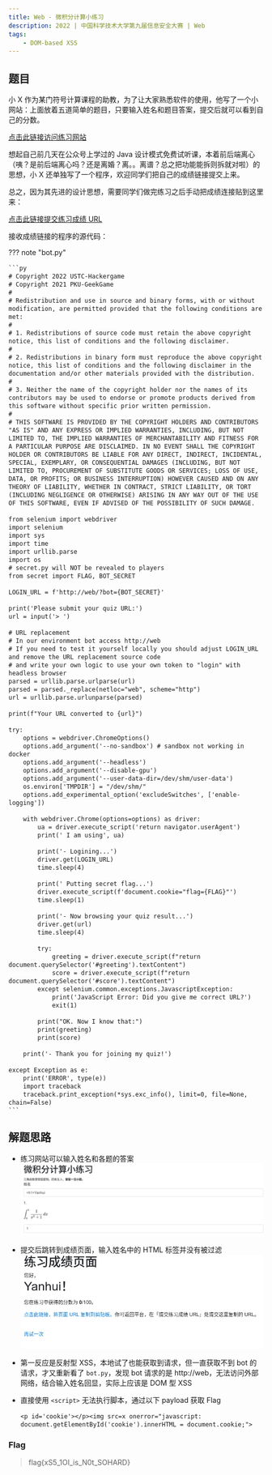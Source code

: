 ```yaml
---
title: Web - 微积分计算小练习
description: 2022 | 中国科学技术大学第九届信息安全大赛 | Web
tags:
    - DOM-based XSS
---
```


## 题目

小 X 作为某门符号计算课程的助教，为了让大家熟悉软件的使用，他写了一个小网站：上面放着五道简单的题目，只要输入姓名和题目答案，提交后就可以看到自己的分数。

[点击此链接访问练习网站](http://202.38.93.111:10056/)

想起自己前几天在公众号上学过的 Java 设计模式免费试听课，本着前后端离心（咦？是前后端离心吗？还是离婚？离。。离谱？总之把功能能拆则拆就对啦）的思想，小 X 还单独写了一个程序，欢迎同学们把自己的成绩链接提交上来。

总之，因为其先进的设计思想，需要同学们做完练习之后手动把成绩连接贴到这里来：

[点击此链接提交练习成绩 URL](http://202.38.93.111:10057/)

接收成绩链接的程序的源代码：

??? note "bot.py"

    ```py
    # Copyright 2022 USTC-Hackergame
    # Copyright 2021 PKU-GeekGame
    # 
    # Redistribution and use in source and binary forms, with or without modification, are permitted provided that the following conditions are met:
    # 
    # 1. Redistributions of source code must retain the above copyright notice, this list of conditions and the following disclaimer.
    # 
    # 2. Redistributions in binary form must reproduce the above copyright notice, this list of conditions and the following disclaimer in the documentation and/or other materials provided with the distribution.
    # 
    # 3. Neither the name of the copyright holder nor the names of its contributors may be used to endorse or promote products derived from this software without specific prior written permission.
    # 
    # THIS SOFTWARE IS PROVIDED BY THE COPYRIGHT HOLDERS AND CONTRIBUTORS "AS IS" AND ANY EXPRESS OR IMPLIED WARRANTIES, INCLUDING, BUT NOT LIMITED TO, THE IMPLIED WARRANTIES OF MERCHANTABILITY AND FITNESS FOR A PARTICULAR PURPOSE ARE DISCLAIMED. IN NO EVENT SHALL THE COPYRIGHT HOLDER OR CONTRIBUTORS BE LIABLE FOR ANY DIRECT, INDIRECT, INCIDENTAL, SPECIAL, EXEMPLARY, OR CONSEQUENTIAL DAMAGES (INCLUDING, BUT NOT LIMITED TO, PROCUREMENT OF SUBSTITUTE GOODS OR SERVICES; LOSS OF USE, DATA, OR PROFITS; OR BUSINESS INTERRUPTION) HOWEVER CAUSED AND ON ANY THEORY OF LIABILITY, WHETHER IN CONTRACT, STRICT LIABILITY, OR TORT (INCLUDING NEGLIGENCE OR OTHERWISE) ARISING IN ANY WAY OUT OF THE USE OF THIS SOFTWARE, EVEN IF ADVISED OF THE POSSIBILITY OF SUCH DAMAGE.

    from selenium import webdriver
    import selenium
    import sys
    import time
    import urllib.parse
    import os
    # secret.py will NOT be revealed to players
    from secret import FLAG, BOT_SECRET

    LOGIN_URL = f'http://web/?bot={BOT_SECRET}'

    print('Please submit your quiz URL:')
    url = input('> ')

    # URL replacement
    # In our environment bot access http://web
    # If you need to test it yourself locally you should adjust LOGIN_URL and remove the URL replacement source code
    # and write your own logic to use your own token to "login" with headless browser
    parsed = urllib.parse.urlparse(url)
    parsed = parsed._replace(netloc="web", scheme="http")
    url = urllib.parse.urlunparse(parsed)

    print(f"Your URL converted to {url}")

    try:
        options = webdriver.ChromeOptions()
        options.add_argument('--no-sandbox') # sandbox not working in docker
        options.add_argument('--headless')
        options.add_argument('--disable-gpu')
        options.add_argument('--user-data-dir=/dev/shm/user-data')
        os.environ['TMPDIR'] = "/dev/shm/"
        options.add_experimental_option('excludeSwitches', ['enable-logging'])

        with webdriver.Chrome(options=options) as driver:
            ua = driver.execute_script('return navigator.userAgent')
            print(' I am using', ua)

            print('- Logining...')
            driver.get(LOGIN_URL)
            time.sleep(4)

            print(' Putting secret flag...')
            driver.execute_script(f'document.cookie="flag={FLAG}"')
            time.sleep(1)

            print('- Now browsing your quiz result...')
            driver.get(url)
            time.sleep(4)

            try:
                greeting = driver.execute_script(f"return document.querySelector('#greeting').textContent")
                score = driver.execute_script(f"return document.querySelector('#score').textContent")
            except selenium.common.exceptions.JavascriptException:
                print('JavaScript Error: Did you give me correct URL?')
                exit(1)

            print("OK. Now I know that:")
            print(greeting)
            print(score)

        print('- Thank you for joining my quiz!')

    except Exception as e:
        print('ERROR', type(e))
        import traceback
        traceback.print_exception(*sys.exc_info(), limit=0, file=None, chain=False)
    ```

## 解题思路

- 练习网站可以输入姓名和各题的答案<br>
![微积分计算小练习](img/calculus_calc_exercise01.jpg)

- 提交后跳转到成绩页面，输入姓名中的 HTML 标签并没有被过滤<br>
![练习成绩页面](img/calculus_calc_exercise02.jpg)

- 第一反应是反射型 XSS，本地试了也能获取到请求，但一直获取不到 bot 的请求，才又重新看了 `bot.py`，发现 bot 请求的是 http://web，无法访问外部网络，结合输入姓名回显，实际上应该是 DOM 型 XSS
- 直接使用 `<script>` 无法执行脚本，通过以下 payload 获取 Flag

    ```
    <p id='cookie'></p><img src=x onerror="javascript: document.getElementById('cookie').innerHTML = document.cookie;">
    ```

### Flag

> flag{xS5_1OI_is_N0t_SOHARD}